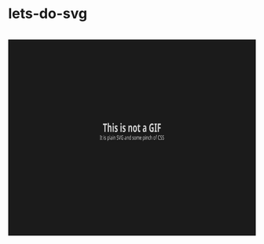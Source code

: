 # lets-do-svg

<div align="center">
	<br>
	<a href="https://github.com/tanisha03/lets-do-svg/blob/master/svg/is_it_a_gif.svg">
		<img src="svg/is_it_a_gif.svg" width="800" height="400">
	</a>
	<br>
</div>
